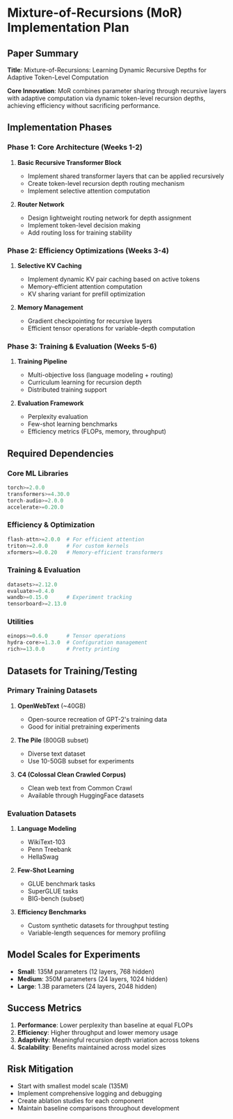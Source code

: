 # Mixture-of-Recursions (MoR) Implementation Plan

## Paper Summary
**Title**: Mixture-of-Recursions: Learning Dynamic Recursive Depths for Adaptive Token-Level Computation

**Core Innovation**: MoR combines parameter sharing through recursive layers with adaptive computation via dynamic token-level recursion depths, achieving efficiency without sacrificing performance.

## Implementation Phases

### Phase 1: Core Architecture (Weeks 1-2)
1. **Basic Recursive Transformer Block**
   - Implement shared transformer layers that can be applied recursively
   - Create token-level recursion depth routing mechanism
   - Implement selective attention computation

2. **Router Network**
   - Design lightweight routing network for depth assignment
   - Implement token-level decision making
   - Add routing loss for training stability

### Phase 2: Efficiency Optimizations (Weeks 3-4)
1. **Selective KV Caching**
   - Implement dynamic KV pair caching based on active tokens
   - Memory-efficient attention computation
   - KV sharing variant for prefill optimization

2. **Memory Management**
   - Gradient checkpointing for recursive layers
   - Efficient tensor operations for variable-depth computation

### Phase 3: Training & Evaluation (Weeks 5-6)
1. **Training Pipeline**
   - Multi-objective loss (language modeling + routing)
   - Curriculum learning for recursion depth
   - Distributed training support

2. **Evaluation Framework**
   - Perplexity evaluation
   - Few-shot learning benchmarks
   - Efficiency metrics (FLOPs, memory, throughput)

## Required Dependencies

### Core ML Libraries
```python
torch>=2.0.0
transformers>=4.30.0
torch-audio>=2.0.0
accelerate>=0.20.0
```

### Efficiency & Optimization
```python
flash-attn>=2.0.0  # For efficient attention
triton>=2.0.0      # For custom kernels
xformers>=0.0.20   # Memory-efficient transformers
```

### Training & Evaluation
```python
datasets>=2.12.0
evaluate>=0.4.0
wandb>=0.15.0      # Experiment tracking
tensorboard>=2.13.0
```

### Utilities
```python
einops>=0.6.0      # Tensor operations
hydra-core>=1.3.0  # Configuration management
rich>=13.0.0       # Pretty printing
```

## Datasets for Training/Testing

### Primary Training Datasets
1. **OpenWebText** (~40GB)
   - Open-source recreation of GPT-2's training data
   - Good for initial pretraining experiments

2. **The Pile** (800GB subset)
   - Diverse text dataset
   - Use 10-50GB subset for experiments

3. **C4 (Colossal Clean Crawled Corpus)**
   - Clean web text from Common Crawl
   - Available through HuggingFace datasets

### Evaluation Datasets
1. **Language Modeling**
   - WikiText-103
   - Penn Treebank
   - HellaSwag

2. **Few-Shot Learning**
   - GLUE benchmark tasks
   - SuperGLUE tasks
   - BIG-bench (subset)

3. **Efficiency Benchmarks**
   - Custom synthetic datasets for throughput testing
   - Variable-length sequences for memory profiling

## Model Scales for Experiments
- **Small**: 135M parameters (12 layers, 768 hidden)
- **Medium**: 350M parameters (24 layers, 1024 hidden)
- **Large**: 1.3B parameters (24 layers, 2048 hidden)

## Success Metrics
1. **Performance**: Lower perplexity than baseline at equal FLOPs
2. **Efficiency**: Higher throughput and lower memory usage
3. **Adaptivity**: Meaningful recursion depth variation across tokens
4. **Scalability**: Benefits maintained across model sizes

## Risk Mitigation
- Start with smallest model scale (135M)
- Implement comprehensive logging and debugging
- Create ablation studies for each component
- Maintain baseline comparisons throughout development
